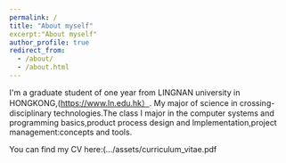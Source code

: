 ```yaml
---
permalink: /
title: "About myself"
excerpt:"About myself"
author_profile: true
redirect_from: 
  - /about/
  - /about.html
---
```


I'm a graduate student of one year from LINGNAN university in HONGKONG,(https://www.ln.edu.hk）.
My major of science in  crossing-disciplinary technologies.The class I major in the computer systems and programming basics,product process design and lmplementation,project management:concepts and tools.


You can find my CV here:(…/assets/curriculum_vitae.pdf






